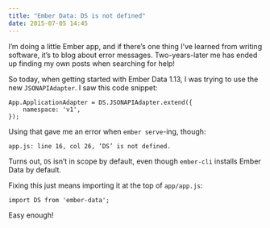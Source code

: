 ```yaml
---
title: "Ember Data: DS is not defined"
date: 2015-07-05 14:45
---
```


I’m doing a little Ember app, and if there’s one thing I’ve learned from
writing software, it’s to blog about error messages. Two-years-later me has
ended up finding my own posts when searching for help!

So today, when getting started with Ember Data 1.13, I was trying to use the
new `JSONAPIAdapter`. I saw this code snippet:

```
App.ApplicationAdapter = DS.JSONAPIAdapter.extend({
    namespace: 'v1',
});
```

Using that gave me an error when `ember serve`-ing, though:

```
app.js: line 16, col 26, ‘DS’ is not defined.
```

Turns out, `DS` isn’t in scope by default, even though `ember-cli` installs
Ember Data by default.

Fixing this just means importing it at the top of `app/app.js`:

```
import DS from 'ember-data';
```

Easy enough!
